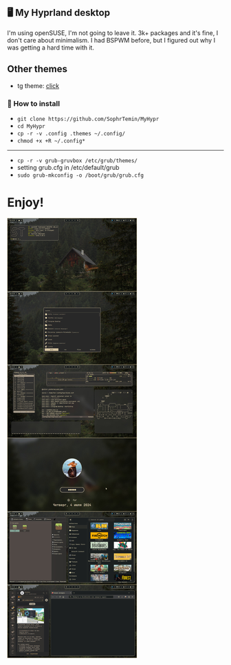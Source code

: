 ## 🖥️ My Hyprland desktop
I'm using openSUSE, I'm not going to leave it. 3k+ packages and it's fine, I don't care about minimalism. I had BSPWM before, but I figured out why I was getting a hard time with it. 
## Other themes
- tg theme: [click](https://t.me/addtheme/gruvmaterialdark)
### 💾 How to install
- ```git clone https://github.com/SophrTemin/MyHypr```
- ```cd MyHypr```
- ```cp -r -v .config .themes ~/.config/```
- ```chmod +x +R ~/.config*```
---
- ```cp -r -v grub-gruvbox /etc/grub/themes/```
- setting grub.cfg in /etc/default/grub
- ```sudo grub-mkconfig -o /boot/grub/grub.cfg```
# Enjoy!
![logo](image.jpg)
